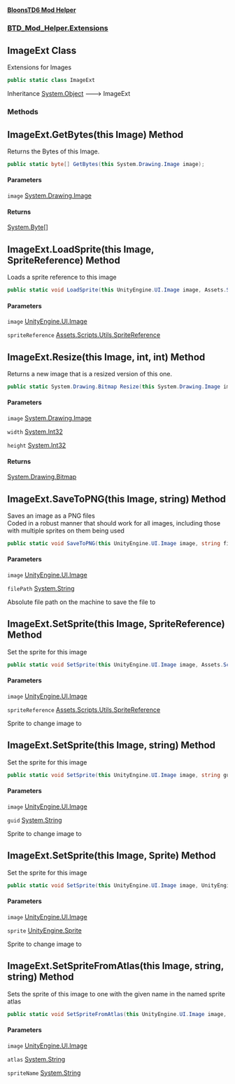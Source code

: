 #### [BloonsTD6 Mod Helper](README.md 'README')
### [BTD_Mod_Helper.Extensions](README.md#BTD_Mod_Helper.Extensions 'BTD_Mod_Helper.Extensions')

## ImageExt Class

Extensions for Images

```csharp
public static class ImageExt
```

Inheritance [System.Object](https://docs.microsoft.com/en-us/dotnet/api/System.Object 'System.Object') &#129106; ImageExt
### Methods

<a name='BTD_Mod_Helper.Extensions.ImageExt.GetBytes(thisSystem.Drawing.Image)'></a>

## ImageExt.GetBytes(this Image) Method

Returns the Bytes of this Image.

```csharp
public static byte[] GetBytes(this System.Drawing.Image image);
```
#### Parameters

<a name='BTD_Mod_Helper.Extensions.ImageExt.GetBytes(thisSystem.Drawing.Image).image'></a>

`image` [System.Drawing.Image](https://docs.microsoft.com/en-us/dotnet/api/System.Drawing.Image 'System.Drawing.Image')

#### Returns
[System.Byte](https://docs.microsoft.com/en-us/dotnet/api/System.Byte 'System.Byte')[[]](https://docs.microsoft.com/en-us/dotnet/api/System.Array 'System.Array')

<a name='BTD_Mod_Helper.Extensions.ImageExt.LoadSprite(thisUnityEngine.UI.Image,Assets.Scripts.Utils.SpriteReference)'></a>

## ImageExt.LoadSprite(this Image, SpriteReference) Method

Loads a sprite reference to this image

```csharp
public static void LoadSprite(this UnityEngine.UI.Image image, Assets.Scripts.Utils.SpriteReference spriteReference);
```
#### Parameters

<a name='BTD_Mod_Helper.Extensions.ImageExt.LoadSprite(thisUnityEngine.UI.Image,Assets.Scripts.Utils.SpriteReference).image'></a>

`image` [UnityEngine.UI.Image](https://docs.microsoft.com/en-us/dotnet/api/UnityEngine.UI.Image 'UnityEngine.UI.Image')

<a name='BTD_Mod_Helper.Extensions.ImageExt.LoadSprite(thisUnityEngine.UI.Image,Assets.Scripts.Utils.SpriteReference).spriteReference'></a>

`spriteReference` [Assets.Scripts.Utils.SpriteReference](https://docs.microsoft.com/en-us/dotnet/api/Assets.Scripts.Utils.SpriteReference 'Assets.Scripts.Utils.SpriteReference')

<a name='BTD_Mod_Helper.Extensions.ImageExt.Resize(thisSystem.Drawing.Image,int,int)'></a>

## ImageExt.Resize(this Image, int, int) Method

Returns a new image that is a resized version of this one.

```csharp
public static System.Drawing.Bitmap Resize(this System.Drawing.Image image, int width, int height);
```
#### Parameters

<a name='BTD_Mod_Helper.Extensions.ImageExt.Resize(thisSystem.Drawing.Image,int,int).image'></a>

`image` [System.Drawing.Image](https://docs.microsoft.com/en-us/dotnet/api/System.Drawing.Image 'System.Drawing.Image')

<a name='BTD_Mod_Helper.Extensions.ImageExt.Resize(thisSystem.Drawing.Image,int,int).width'></a>

`width` [System.Int32](https://docs.microsoft.com/en-us/dotnet/api/System.Int32 'System.Int32')

<a name='BTD_Mod_Helper.Extensions.ImageExt.Resize(thisSystem.Drawing.Image,int,int).height'></a>

`height` [System.Int32](https://docs.microsoft.com/en-us/dotnet/api/System.Int32 'System.Int32')

#### Returns
[System.Drawing.Bitmap](https://docs.microsoft.com/en-us/dotnet/api/System.Drawing.Bitmap 'System.Drawing.Bitmap')

<a name='BTD_Mod_Helper.Extensions.ImageExt.SaveToPNG(thisUnityEngine.UI.Image,string)'></a>

## ImageExt.SaveToPNG(this Image, string) Method

Saves an image as a PNG files  
Coded in a robust manner that should work for all images, including those with multiple sprites on them being used

```csharp
public static void SaveToPNG(this UnityEngine.UI.Image image, string filePath);
```
#### Parameters

<a name='BTD_Mod_Helper.Extensions.ImageExt.SaveToPNG(thisUnityEngine.UI.Image,string).image'></a>

`image` [UnityEngine.UI.Image](https://docs.microsoft.com/en-us/dotnet/api/UnityEngine.UI.Image 'UnityEngine.UI.Image')

<a name='BTD_Mod_Helper.Extensions.ImageExt.SaveToPNG(thisUnityEngine.UI.Image,string).filePath'></a>

`filePath` [System.String](https://docs.microsoft.com/en-us/dotnet/api/System.String 'System.String')

Absolute file path on the machine to save the file to

<a name='BTD_Mod_Helper.Extensions.ImageExt.SetSprite(thisUnityEngine.UI.Image,Assets.Scripts.Utils.SpriteReference)'></a>

## ImageExt.SetSprite(this Image, SpriteReference) Method

Set the sprite for this image

```csharp
public static void SetSprite(this UnityEngine.UI.Image image, Assets.Scripts.Utils.SpriteReference spriteReference);
```
#### Parameters

<a name='BTD_Mod_Helper.Extensions.ImageExt.SetSprite(thisUnityEngine.UI.Image,Assets.Scripts.Utils.SpriteReference).image'></a>

`image` [UnityEngine.UI.Image](https://docs.microsoft.com/en-us/dotnet/api/UnityEngine.UI.Image 'UnityEngine.UI.Image')

<a name='BTD_Mod_Helper.Extensions.ImageExt.SetSprite(thisUnityEngine.UI.Image,Assets.Scripts.Utils.SpriteReference).spriteReference'></a>

`spriteReference` [Assets.Scripts.Utils.SpriteReference](https://docs.microsoft.com/en-us/dotnet/api/Assets.Scripts.Utils.SpriteReference 'Assets.Scripts.Utils.SpriteReference')

Sprite to change image to

<a name='BTD_Mod_Helper.Extensions.ImageExt.SetSprite(thisUnityEngine.UI.Image,string)'></a>

## ImageExt.SetSprite(this Image, string) Method

Set the sprite for this image

```csharp
public static void SetSprite(this UnityEngine.UI.Image image, string guid);
```
#### Parameters

<a name='BTD_Mod_Helper.Extensions.ImageExt.SetSprite(thisUnityEngine.UI.Image,string).image'></a>

`image` [UnityEngine.UI.Image](https://docs.microsoft.com/en-us/dotnet/api/UnityEngine.UI.Image 'UnityEngine.UI.Image')

<a name='BTD_Mod_Helper.Extensions.ImageExt.SetSprite(thisUnityEngine.UI.Image,string).guid'></a>

`guid` [System.String](https://docs.microsoft.com/en-us/dotnet/api/System.String 'System.String')

Sprite to change image to

<a name='BTD_Mod_Helper.Extensions.ImageExt.SetSprite(thisUnityEngine.UI.Image,UnityEngine.Sprite)'></a>

## ImageExt.SetSprite(this Image, Sprite) Method

Set the sprite for this image

```csharp
public static void SetSprite(this UnityEngine.UI.Image image, UnityEngine.Sprite sprite);
```
#### Parameters

<a name='BTD_Mod_Helper.Extensions.ImageExt.SetSprite(thisUnityEngine.UI.Image,UnityEngine.Sprite).image'></a>

`image` [UnityEngine.UI.Image](https://docs.microsoft.com/en-us/dotnet/api/UnityEngine.UI.Image 'UnityEngine.UI.Image')

<a name='BTD_Mod_Helper.Extensions.ImageExt.SetSprite(thisUnityEngine.UI.Image,UnityEngine.Sprite).sprite'></a>

`sprite` [UnityEngine.Sprite](https://docs.microsoft.com/en-us/dotnet/api/UnityEngine.Sprite 'UnityEngine.Sprite')

Sprite to change image to

<a name='BTD_Mod_Helper.Extensions.ImageExt.SetSpriteFromAtlas(thisUnityEngine.UI.Image,string,string)'></a>

## ImageExt.SetSpriteFromAtlas(this Image, string, string) Method

Sets the sprite of this image to one with the given name in the named sprite atlas

```csharp
public static void SetSpriteFromAtlas(this UnityEngine.UI.Image image, string atlas, string spriteName);
```
#### Parameters

<a name='BTD_Mod_Helper.Extensions.ImageExt.SetSpriteFromAtlas(thisUnityEngine.UI.Image,string,string).image'></a>

`image` [UnityEngine.UI.Image](https://docs.microsoft.com/en-us/dotnet/api/UnityEngine.UI.Image 'UnityEngine.UI.Image')

<a name='BTD_Mod_Helper.Extensions.ImageExt.SetSpriteFromAtlas(thisUnityEngine.UI.Image,string,string).atlas'></a>

`atlas` [System.String](https://docs.microsoft.com/en-us/dotnet/api/System.String 'System.String')

<a name='BTD_Mod_Helper.Extensions.ImageExt.SetSpriteFromAtlas(thisUnityEngine.UI.Image,string,string).spriteName'></a>

`spriteName` [System.String](https://docs.microsoft.com/en-us/dotnet/api/System.String 'System.String')